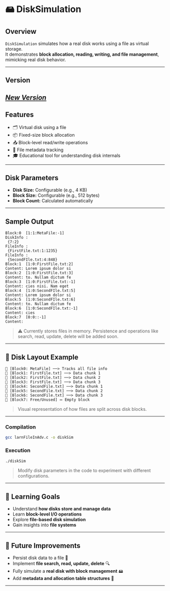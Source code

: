 # 🖴 DiskSimulation

## Overview
`DiskSimulation` simulates how a real disk works using a file as virtual storage.  
It demonstrates **block allocation, reading, writing, and file management**, mimicking real disk behavior.

---
## Version
[*New Version*](https://github.com/Bipin1-code/DiskSimulation/tree/DkS_v0.1) 
---

## Features
- 🗂 Virtual disk using a file  
- 📦 Fixed-size block allocation  
- 📤 Block-level read/write operations  
- 📝 File metadata tracking  
- 🎓 Educational tool for understanding disk internals  

---

## Disk Parameters
- **Disk Size:** Configurable (e.g., 4 KB)  
- **Block Size:** Configurable (e.g., 512 bytes)  
- **Block Count:** Calculated automatically  

---

## Sample Output
```
Block:0  [1:1:MetaFile:-1]
DiskInfo :
 {7:2}
FileInfo :
 {FirstFile.txt:1:1235}
FileInfo :
 {SecondFIle.txt:4:848}
Block:1  [1:0:FirstFile.txt:2]
Content: Lorem ipsum dolor si
Block:2  [1:0:FirstFile.txt:3]
Content: to. Nullam dictum fe
Block:3  [1:0:FirstFile.txt:-1]
Content: cies nisi. Nam eget
Block:4  [1:0:SecondFIle.txt:5]
Content: Lorem ipsum dolor si
Block:5  [1:0:SecondFIle.txt:6]
Content: to. Nullam dictum fe
Block:6  [1:0:SecondFIle.txt:-1]
Content: cies
Block:7  [0:0::-1]
Content: 
```
> ⚠️ Currently stores files in memory. Persistence and operations like search, read, update, delete will be added soon.

---

## 🧩 Disk Layout Example
```
🔹 [Block0: MetaFile] ──> Tracks all file info
🔹 [Block1: FirstFile.txt] ──> Data chunk 1
🔹 [Block2: FirstFile.txt] ──> Data chunk 2
🔹 [Block3: FirstFile.txt] ──> Data chunk 3
🔹 [Block4: SecondFile.txt] ──> Data chunk 1
🔹 [Block5: SecondFile.txt] ──> Data chunk 2
🔹 [Block6: SecondFile.txt] ──> Data chunk 3
🔹 [Block7: Free/Unused] ➖ Empty block
```
> Visual representation of how files are split across disk blocks.

---

### Compilation
```bash
gcc larnFileInAdv.c -o diskSim
```

### Execution
```bash
./diskSim
```
> Modify disk parameters in the code to experiment with different configurations.

---

## 🎯 Learning Goals
- Understand **how disks store and manage data**  
- Learn **block-level I/O operations**  
- Explore **file-based disk simulation**  
- Gain insights into **file systems**

---

## 🔮 Future Improvements
- Persist disk data to a file 💾  
- Implement **file search, read, update, delete** 🔍  
- Fully simulate a **real disk with block management** 🖴  
- Add **metadata and allocation table structures** 📑  

---

